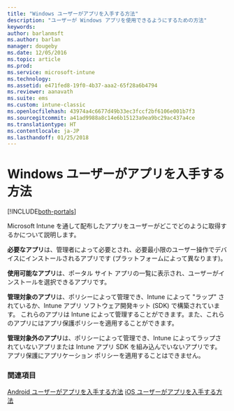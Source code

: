 ```yaml
---
title: "Windows ユーザーがアプリを入手する方法"
description: "ユーザーが Windows アプリを使用できるようにするための方法"
keywords: 
author: barlanmsft
ms.author: barlan
manager: dougeby
ms.date: 12/05/2016
ms.topic: article
ms.prod: 
ms.service: microsoft-intune
ms.technology: 
ms.assetid: e471fed8-19f0-4b37-aaa2-65f28a6b4794
ms.reviewer: aanavath
ms.suite: ems
ms.custom: intune-classic
ms.openlocfilehash: 43974a4c6677d49b33ec3fccf2bf6106e001b7f3
ms.sourcegitcommit: a41ad9988a8c14e6b15123a9ea9bc29ac437a4ce
ms.translationtype: HT
ms.contentlocale: ja-JP
ms.lasthandoff: 01/25/2018
---
```

# <a name="how-your-windows-users-get-their-apps"></a>Windows ユーザーがアプリを入手する方法

[!INCLUDE[both-portals](./includes/note-for-both-portals.md)]

Microsoft Intune を通して配布したアプリをユーザーがどこでどのように取得するかについて説明します。

**必要なアプリ**は、管理者によって必要とされ、必要最小限のユーザー操作でデバイスにインストールされるアプリです (プラットフォームによって異なります)。

**使用可能なアプリ**は、ポータル サイト アプリの一覧に表示され、ユーザーがインストールを選択できるアプリです。

**管理対象のアプリ**は、ポリシーによって管理でき、Intune によって "ラップ" されているか、Intune アプリ ソフトウェア開発キット (SDK) で構築されています。 これらのアプリは Intune によって管理することができます。また、これらのアプリにはアプリ保護ポリシーを適用することができます。

**管理対象外のアプリ**は、ポリシーによって管理でき、Intune によってラップされていないアプリまたは Intune アプリ SDK を組み込んでいないアプリです。 アプリ保護にアプリケーション ポリシーを適用することはできません。

### <a name="see-also"></a>関連項目
[Android ユーザーがアプリを入手する方法](end-user-apps-android.md)
[iOS ユーザーがアプリを入手する方法](end-user-apps-android.md)

